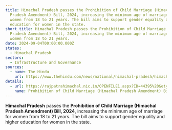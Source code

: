 ```yaml
---
title: Himachal Pradesh passes the Prohibition of Child Marriage (Himachal
  Pradesh Amendment) Bill, 2024, increasing the minimum age of marriage for
  women from 18 to 21 years. The bill aims to support gender equality and higher
  education for women in the state.
short_title: Himachal Pradesh passes the Prohibition of Child Marriage (Himachal
  Pradesh Amendment) Bill, 2024, increasing the minimum age of marriage for
  women from 18 to 21 years.
date: 2024-09-04T00:00:00.000Z
states:
  - Himachal Pradesh
sectors:
  - Infrastructure and Governance
sources:
  - name: The Hindu
    url: https://www.thehindu.com/news/national/himachal-pradesh/himachal-pradesh-raises-minimum-age-of-marriage-for-women-from-18-to-21-years/article68574251.ece
details:
  - url: https://rajpatrahimachal.nic.in/OPENFILE1.aspx?ID=44395%20&etype=NSPECIAL
    name: Prohibition of Child Marriage (Himachal Pradesh Amendment) Bill, 2024
---
```

**Himachal Pradesh** passes the **Prohibition of Child Marriage (Himachal Pradesh Amendment) Bill, 2024**, increasing the minimum age of marriage for women from 18 to 21 years. The bill aims to support gender equality and higher education for women in the state.
